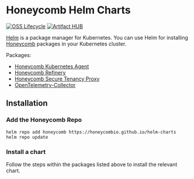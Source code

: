 # Honeycomb Helm Charts

[![OSS Lifecycle](https://img.shields.io/osslifecycle/honeycombio/helm-charts?color=success)](https://github.com/honeycombio/home/blob/main/honeycomb-oss-lifecycle-and-practices.md)
[![Artifact HUB](https://img.shields.io/endpoint?url=https://artifacthub.io/badge/repository/honeycomb)](https://artifacthub.io/packages/search?repo=honeycomb)

[Helm](https://helm.sh/) is a package manager for Kubernetes.
You can use Helm for installing [Honeycomb](https://honeycomb.io) packages in your Kubernetes cluster.

Packages:
- [Honeycomb Kubernetes Agent](https://github.com/honeycombio/helm-charts/blob/main/charts/honeycomb)
- [Honeycomb Refinery](https://github.com/honeycombio/helm-charts/blob/main/charts/refinery)
- [Honeycomb Secure Tenancy Proxy](https://github.com/honeycombio/helm-charts/blob/main/charts/secure-tenancy)
- [OpenTelemetry-Collector](https://github.com/honeycombio/helm-charts/blob/main/charts/opentelemetry-collector)

## Installation

### Add the Honeycomb Repo
```
helm repo add honeycomb https://honeycombio.github.io/helm-charts
helm repo update
```
### Install a chart
Follow the steps within the packages listed above to install the relevant chart.
